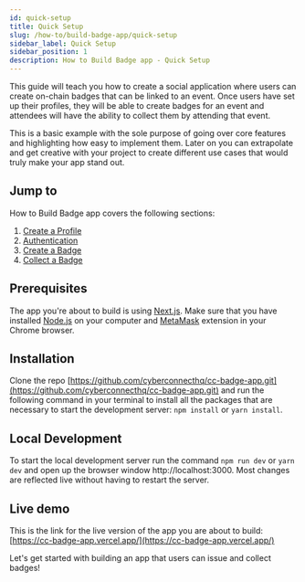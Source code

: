 ```yaml
---
id: quick-setup
title: Quick Setup
slug: /how-to/build-badge-app/quick-setup
sidebar_label: Quick Setup
sidebar_position: 1
description: How to Build Badge app - Quick Setup
---
```


This guide will teach you how to create a social application where users can create on-chain badges that can be linked to an event. Once users have set up their profiles, they will be able to create badges for an event and attendees will have the ability to collect them by attending that event.

This is a basic example with the sole purpose of going over core features and highlighting how easy to implement them. Later on you can extrapolate and get creative with your project to create different use cases that would truly make your app stand out.

## Jump to

How to Build Badge app covers the following sections:

1. [Create a Profile](/how-to/build-badge-app/create-a-profile)
2. [Authentication](/how-to/build-badge-app/authentication)
3. [Create a Badge](/how-to/build-badge-app/create-a-badge)
4. [Collect a Badge](/how-to/build-badge-app/collect-a-badge)

## Prerequisites

The app you're about to build is using [Next.js](https://nextjs.org/). Make sure that you have installed [Node.js](https://nodejs.org/en/download/) on your computer and [MetaMask](https://metamask.io/) extension in your Chrome browser.

## Installation

Clone the repo [https://github.com/cyberconnecthq/cc-badge-app.git](https://github.com/cyberconnecthq/cc-badge-app.git) and run the following command in your terminal to install all the packages that are necessary to start the development server: `npm install` or `yarn install`.

## Local Development

To start the local development server run the command `npm run dev` or `yarn dev` and open up the browser window http://localhost:3000. Most changes are reflected live without having to restart the server.

## Live demo

This is the link for the live version of the app you are about to build: [https://cc-badge-app.vercel.app/](https://cc-badge-app.vercel.app/)

Let's get started with building an app that users can issue and collect badges!
